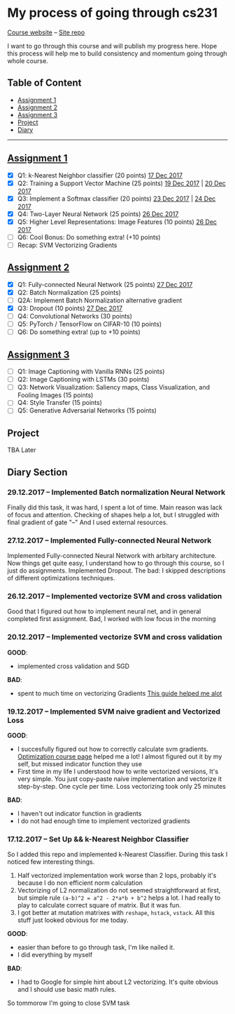 # My process of going through cs231

[Course website](http://cs231n.github.io) – [Site repo](https://github.com/cs231n/cs231n.github.io)

I want to go through this course and will publish my progress here. Hope this process will help me to build consistency and momentum going through whole course.

## Table of Content
- [Assignment 1](#assignment-1)
- [Assignment 2](#assignment-2)
- [Assignment 3](#assignment-3)
- [Project](#project)
- [Diary](#diary-section)

-----
## [Assignment 1](http://cs231n.github.io/assignments2017/assignment1/)
- [X] Q1: k-Nearest Neighbor classifier (20 points) [17 Dec 2017](#17122017--set-up--k-nearest-neighbor-classifier)
- [X] Q2: Training a Support Vector Machine (25 points) [19 Dec 2017](#19122017--implemented-svm-naive-gradient-and-vectorized-loss) | [20 Dec 2017](#20122017--implemented-vectorize-svm-and-cross-validation)
- [X] Q3: Implement a Softmax classifier (20 points) [23 Dec 2017]() | [24 Dec 2017]()
- [X] Q4: Two-Layer Neural Network (25 points) [26 Dec 2017](#26122017--implemented-vectorize-svm-and-cross-validation)
- [X] Q5: Higher Level Representations: Image Features (10 points) [26 Dec 2017](#26122017--implemented-vectorize-svm-and-cross-validation)
- [ ] Q6: Cool Bonus: Do something extra! (+10 points)
- [ ] Recap: SVM Vectorizing Gradients

## [Assignment 2](http://cs231n.github.io/assignments2017/assignment2/)
- [X] Q1: Fully-connected Neural Network (25 points) [27 Dec 2017](#27122017--implemented-fully-connected-neural-network)
- [X] Q2: Batch Normalization (25 points)
- [ ] Q2A: Implement Batch Normalization alternative gradient
- [X] Q3: Dropout (10 points) [27 Dec 2017](#27122017--implemented-fully-connected-neural-network)
- [ ] Q4: Convolutional Networks (30 points)
- [ ] Q5: PyTorch / TensorFlow on CIFAR-10 (10 points)
- [ ] Q6: Do something extra! (up to +10 points)

## [Assignment 3](http://cs231n.github.io/assignments2017/assignment3/)
- [ ] Q1: Image Captioning with Vanilla RNNs (25 points)
- [ ] Q2: Image Captioning with LSTMs (30 points)
- [ ] Q3: Network Visualization: Saliency maps, Class Visualization, and Fooling Images (15 points)
- [ ] Q4: Style Transfer (15 points)
- [ ] Q5: Generative Adversarial Networks (15 points)

## Project
TBA Later

## Diary Section

### 29.12.2017 – Implemented Batch normalization Neural Network
Finally did this task, it was hard, I spent a lot of time. Main reason was lack of focus and attention.
Checking of shapes help a lot, but I struggled with final gradient of gate "–"
And I used external resources.

### 27.12.2017 – Implemented Fully-connected Neural Network
Implemented Fully-connected Neural Network with arbitary architecture. Now things get quite easy, I understand how to go through this course, so I just do assignments. Implemented Dropout.
The bad: I skipped descriptions of different optimizations techniques.

### 26.12.2017 – Implemented vectorize SVM and cross validation
Good that I figured out how to implement neural net, and in general completed first assignment.
Bad, I worked with low focus in the morning

### 20.12.2017 – Implemented vectorize SVM and cross validation
**GOOD**:
- implemented cross validation and SGD

**BAD**:
- spent to much time on vectorizing Gradients [This guide helped me alot](https://mlxai.github.io/2017/01/06/vectorized-implementation-of-svm-loss-and-gradient-update.html)

### 19.12.2017 – Implemented SVM naive gradient and Vectorized Loss
**GOOD**:
- I succesfully figured out how to correctly calculate svm gradients. [Optimization course page](http://cs231n.github.io/optimization-1/) helped me a lot! I almost figured out it by my self, but missed indicator function they use
- First time in my life I understood how to write vectorized versions, It's very simple. You just copy-paste naive implementation and vectorize it step-by-step. One cycle per time. Loss vectorizing took only 25 minutes

**BAD**:
- I haven't out indicator function in gradients
- I do not had enough time to implement vectorized gradients

### 17.12.2017 – Set Up && k-Nearest Neighbor Classifier
So I added this repo and implemented k-Nearest Classifier. During this task I noticed few interesting things.
1. Half vectorized implementation work worse than 2 lops, probably it's because I do non efficient norm calculation
2. Vectorizing of L2 normalization do not seemed straightforward at first, but simple rule `(a-b)^2 = a^2 - 2*a*b + b^2` helps a lot. I had really to play to calculate correct square of matrix. But it was fun.
3. I got better at mutation matrixes with `reshape`, `hstack`, `vstack`. All this stuff just looked obvious for me today.

**GOOD**:
- easier than before to go through task, I'm like nailed it.
- I did everything by myself

**BAD**:
- I had to Google for simple hint about L2 vectorizing. It's quite obvious and I should use basic math rules.

So tommorow I'm going to close SVM task
